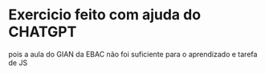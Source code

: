 # Exercicio feito com ajuda do CHATGPT 
pois a aula do GIAN da EBAC não foi suficiente 
para o aprendizado e tarefa de JS
